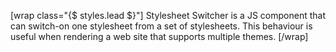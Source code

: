 [wrap class="{$ styles.lead $}"]
Stylesheet Switcher is a JS component that can switch-on one stylesheet from a set of stylesheets. This
behaviour is useful when rendering a web site that supports multiple themes.
[/wrap]
